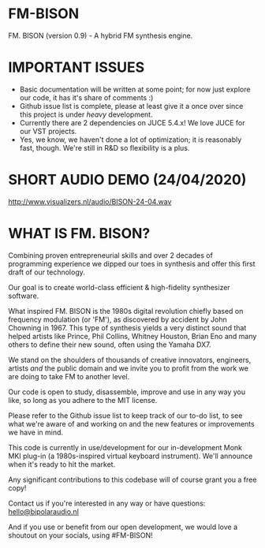 # FM-BISON

FM. BISON (version 0.9) - A hybrid FM synthesis engine.

# IMPORTANT ISSUES 

- Basic documentation will be written at some point; for now just explore our code, it has it's share of comments :)
- Github issue list is complete, please at least give it a once over since this project is under *heavy* development.
- Currently there are 2 dependencies on JUCE 5.4.x! We love JUCE for our VST projects.
- Yes, we know, we haven't done a lot of optimization; it is reasonably fast, though. We're still in R&D so flexibility is a plus.

# SHORT AUDIO DEMO (24/04/2020)

http://www.visualizers.nl/audio/BISON-24-04.wav

# WHAT IS FM. BISON?

Combining proven entrepreneurial skills and over 2 decades of programming experience
we dipped our toes in synthesis and offer this first draft of our technology.

Our goal is to create world-class efficient & high-fidelity synthesizer software.

What inspired FM. BISON is the 1980s digital revolution chiefly based on frequency modulation (or 'FM'),
as discovered by accident by John Chowning in 1967. This type of synthesis yields a very distinct
sound that helped artists like Prince, Phil Collins, Whitney Houston, Brian Eno and many others
to define their new sound, often using the Yamaha DX7.

We stand on the shoulders of thousands of creative innovators, engineers, artists *and* the public
domain and we invite you to profit from the work we are doing to take FM to another level.

Our code is open to study, disassemble, improve and use in any way you like, so long as you adhere
to the MIT license.

Please refer to the Github issue list to keep track of our to-do list, to see what we're aware of and working 
on and the new features or improvements we have in mind.

This code is currently in use/development for our in-development Monk MKI plug-in (a 1980s-inspired virtual keyboard instrument). We'll announce when it's ready to hit the market.

Any significant contributions to this codebase will of course grant you a free copy!

Contact us if you're interested in any way or have questions: hello@bipolaraudio.nl

And if you use or benefit from our open development, we would love a shoutout on your socials, using #FM-BISON!
